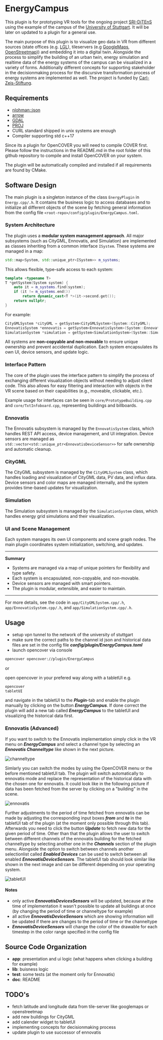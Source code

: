 # EnergyCampus

This plugin is for prototyping VR tools for the ongoing project [SRI-DiTEnS](https://www.ditens.de/) using the example of the campus of the [University of Stuttgart](https://www.uni-stuttgart.de/). It will be later on updated to a plugin for a general use.

The main purpose of this plugin is to visualize geo data in VR from different sources (state offices (e.g. [LGL](https://www.lgl-bw.de/)), tileservers (e.g [GoogleMaps](https://www.google.de/maps), [OpenStreetmap](https://www.openstreetmap.de/))) and embedding it into a digital twin. Alongside the process to simplify the building of an urban twin, energy simulation and realtime data of the energy systems of the campus can be visualized in a variety of forms. Additionally different concepts for supporting stakeholder in the decisionmaking process for the discursive transformation process of energy systems are implemented as well. The project is funded by [Carl-Zeis-Stiftung](https://www.carl-zeiss-stiftung.de/).

## Requirements

- [nlohman::json](https://github.com/nlohmann/json)
- [arrow](https://github.com/apache/arrow)
- [GDAL](https://github.com/OSGeo/gdal)
- [PROJ](https://github.com/OSGeo/PROJ) 
- CURL standard shipped in unix systems are enough
- Compiler supporting std c++17

Since its a plugin for OpenCOVER you will need to compile COVER first. Please follow the instructions in the README.md in the root folder of this github repository to compile and install OpenCOVER on your system.

The plugin will be automatically compiled and installed if all requirements are found by CMake.

## Software Design

The main plugin is a singleton instance of the class `EnergyPlugin` in `Energy.cpp/.h`. It contains the business logic to access databases and to initialize all different objects of the scene by fetching general information from the config file `<root-repo>/config/plugin/EnergyCampus.toml`.

### System Architecture

The plugin uses a **modular system management approach**. All major subsystems (such as CityGML, Ennovatis, and Simulation) are implemented as classes inheriting from a common interface `ISystem`. These systems are managed in a map:

```c++
std::map<System, std::unique_ptr<ISystem>> m_systems;
```

This allows flexible, type-safe access to each system:

```c++
template <typename T>
T *getSystem(System system) {
    auto it = m_systems.find(system);
    if (it != m_systems.end())
        return dynamic_cast<T *>(it->second.get());
    return nullptr;
}
```

For example:
```c++
CityGMLSystem *cityGML = getSystem<CityGMLSystem>(System::CityGML);
EnnovatisSystem *ennovatis = getSystem<EnnovatisSystem>(System::Ennovatis);
SimulationSystem *simulation = getSystem<SimulationSystem>(System::Simulation);
```

All systems are **non-copyable and non-movable** to ensure unique ownership and prevent accidental duplication. Each system encapsulates its own UI, device sensors, and update logic.

### Interface Pattern

The core of the plugin uses the interface pattern to simplify the process of exchanging different visualization objects without needing to adjust client code. This also allows for easy filtering and interaction with objects in the VR scene based on their capabilities (e.g., moveable, clickable, etc.).

Example usage for interfaces can be seen in `core/PrototypeBuilding.cpp` and `core/TxtInfoboard.cpp`, representing buildings and billboards.

### Ennovatis

The Ennovatis subsystem is managed by the `EnnovatisSystem` class, which handles REST API access, device management, and UI integration. Device sensors are managed as `std::vector<std::unique_ptr<EnnovatisDeviceSensor>>` for safe ownership and automatic cleanup.

### CityGML

The CityGML subsystem is managed by the `CityGMLSystem` class, which handles loading and visualization of CityGML data, PV data, and influx data. Device sensors and color maps are managed internally, and the system provides time-based updates for visualization.

### Simulation

The Simulation subsystem is managed by the `SimulationSystem` class, which handles energy grid simulations and their visualization.

### UI and Scene Management

Each system manages its own UI components and scene graph nodes. The main plugin coordinates system initialization, switching, and updates.

---

**Summary**
- Systems are managed via a map of unique pointers for flexibility and type safety.
- Each system is encapsulated, non-copyable, and non-movable.
- Device sensors are managed with smart pointers.
- The plugin is modular, extensible, and easier to maintain.

---

For more details, see the code in `app/CityGMLSystem.cpp/.h`, `app/EnnovatisSystem.cpp/.h`, and `app/SimulationSystem.cpp/.h`.

## Usage

- setup vpn tunnel to the network of the university of stuttgart
- make sure the correct paths to the channel id json and historical data files are set in the config file ***config/plugin/EnergyCampus.toml***
- launch opencover via console

```bash
opencover opencover://plugin/EnergyCampus
```

or 

open opencover in your prefered way along with a tabletUI e.g.

```bash
opencover
tabletUI
```

and navigate in the tabletUI to the ***Plugin***-tab and enable the plugin manually by clicking on the button ***EnergyCampus***. If done correct the plugin will add a new tab called ***EnergyCampus*** to the tabletUI and visualizing the historical data first.

### Ennovatis (Advanced)
If you want to switch to the Ennovatis implementation simply click in the VR menu on ***EnergyCampus*** and select a channel type by selecting an ***Ennovatis Channeltype*** like shown in the next picture.

![channeltype](images/channeltype.svg)

Simlarly you can switch the modes by using the OpenCOVER menu or the before mentioned tabletUI tab. The plugin will switch automatically to ennovatis mode and replace the representation of the historical data with the chosen one for ennovatis. It could look like in the following picture if data has been fetched from the server by clicking on a "building" in the scene.

![ennovatis](images/ennovatis.svg)

Further adjustments to the period of time fetched from ennovatis can be made by adjusting the corresponding input boxes ***from*** and ***to*** in the tabletUI tab of the plugin (at the moment only possible through this tab). Afterwards you need to click the button ***Update*** to fetch new data for the given period of time. Other than that the plugin allows the user to switch between different channels of the ennovatis building for the fetched channeltype by selecting another one in the ***Channels*** section of the plugin menu. Alongside the option to switch between channels another selectionlist called ***Enabled Devices*** can be used to switch between all enabled ***EnnovatisDeviceSensors***. The tabletUI tab should look similar like shown in the next image and can be different depending on your operating system.

![tabletUI](images/tabletUI.svg)

#### Notes

- only active ***EnnovatisDevicesSensors*** will be updated, because at the time of implementation it wasn't possible to update all buildings at once (by changing the period of time or channeltype for example)
- all active ***EnnovatisDeviceSensors*** which are showing information will be updated if there are changes to the period of time or the channeltype
- ***EnnovatisDeviceSensors*** will change the color of the drawable for each timestep in the color range specified in the config file

## Source Code Organization

- **app**: presentation and ui logic (what happens when clicking a building for example)
- **lib**: buisness logic
- **test**: some tests (at the moment only for Ennovatis)
- **doc**: README

## TODO's

- fetch latitude and longitude data from tile-server like googlemaps or openstreetmap
- add new buildings for CityGML
- add calender widget to tabletUI
- implementing concepts for decisionmaking process
- update plugin to use successor of ennovatis